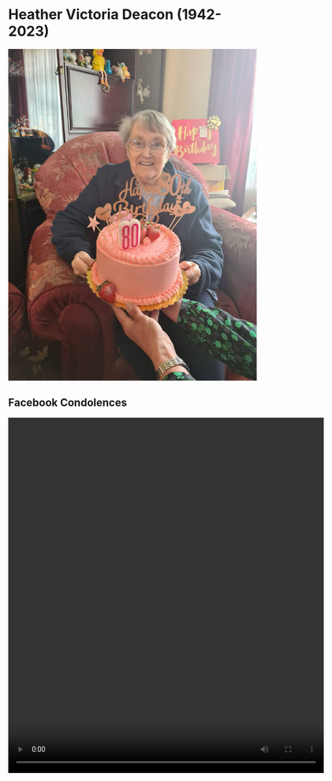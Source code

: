 # Heather Victoria Deacon (1942-2023)

![Mum](https://raw.githubusercontent.com/whipped5000/heatherdeacon/main/20220525_131922.jpg)

## Facebook Condolences

<video width="640" height="720" controls>
  <source type="video/mp4" src="https://user-images.githubusercontent.com/4007934/217575043-b676ce39-dbc0-421b-96b0-ef34df26b0aa.mp4">
</video>




